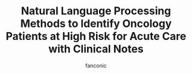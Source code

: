 ---
title: Natural Language Processing Methods to Identify Oncology Patients at High Risk for Acute Care with Clinical Notes   
author: fanconic
paperauthors: Claudio Fanconi, Marieke van Buchem, Tina Hernandez-Boussard
categories: [ Natural Language Processing, Clinical Informatics, Risk Prediction ]
image: assets/images/nlp_onc.png  
venue:  AMIA 2023 Informatics Summit
link: https://arxiv.org/abs/2209.13860
pdf: https://arxiv.org/pdf/2209.13860
github: https://github.com/su-boussard-lab/nlp-for-acu
---